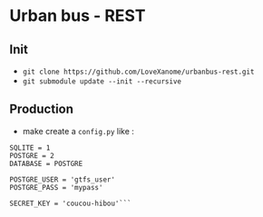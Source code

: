 # Urban bus - REST

## Init

* `git clone https://github.com/LoveXanome/urbanbus-rest.git`
* `git submodule update --init --recursive`

## Production

* make create a `config.py` like :
```
SQLITE = 1
POSTGRE = 2
DATABASE = POSTGRE

POSTGRE_USER = 'gtfs_user'
POSTGRE_PASS = 'mypass'

SECRET_KEY = 'coucou-hibou'```